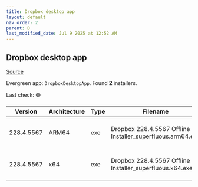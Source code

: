 ```yaml
---
title: Dropbox desktop app
layout: default
nav_order: 2
parent: D
last_modified_date: Jul 9 2025 at 12:52 AM
---
```


## Dropbox desktop app

[Source](https://www.dropbox.com/desktop)

Evergreen app: `DropboxDesktopApp`. Found **2** installers.

Last check: 🟢

| Version    | Architecture | Type | Filename                                                   | URI                                                                                                                                                                                                                                    |
| ---------- | ------------ | ---- | ---------------------------------------------------------- | -------------------------------------------------------------------------------------------------------------------------------------------------------------------------------------------------------------------------------------- |
| 228.4.5567 | ARM64        | exe  | Dropbox 228.4.5567 Offline Installer_superfluous.arm64.exe | [https://edge.dropboxstatic.com/dbx-releng/client/Dropbox%20228.4.5567%20Offline%20Installer_superfluous.arm64.exe](https://edge.dropboxstatic.com/dbx-releng/client/Dropbox%20228.4.5567%20Offline%20Installer_superfluous.arm64.exe) |
| 228.4.5567 | x64          | exe  | Dropbox 228.4.5567 Offline Installer_superfluous.x64.exe   | [https://edge.dropboxstatic.com/dbx-releng/client/Dropbox%20228.4.5567%20Offline%20Installer_superfluous.x64.exe](https://edge.dropboxstatic.com/dbx-releng/client/Dropbox%20228.4.5567%20Offline%20Installer_superfluous.x64.exe)     |

